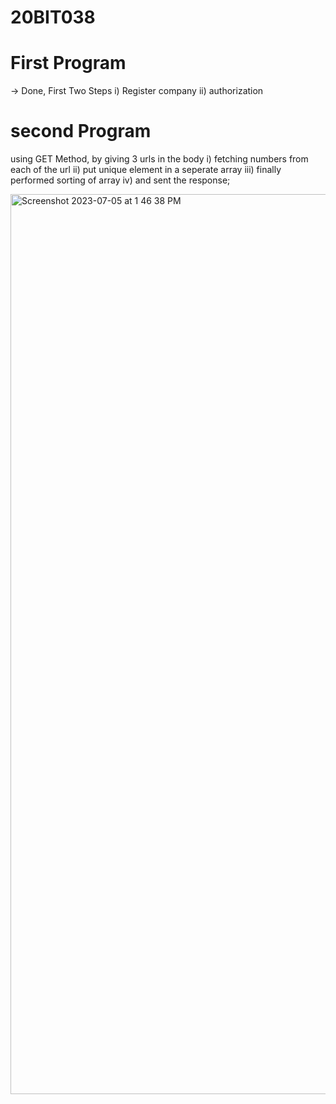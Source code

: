 # 20BIT038

# First Program
-> Done, First Two Steps
    i) Register company
    ii) authorization

# second Program
using GET Method, by giving 3 urls in the body 
i) fetching numbers from each of the url
ii) put unique element in a seperate array
iii) finally performed sorting of array
iv) and sent the response;

<img width="1440" alt="Screenshot 2023-07-05 at 1 46 38 PM" src="https://github.com/ak2521/20BIT038/assets/105222251/aa227e84-0617-4aa9-9f12-7cb3bd916de3">
